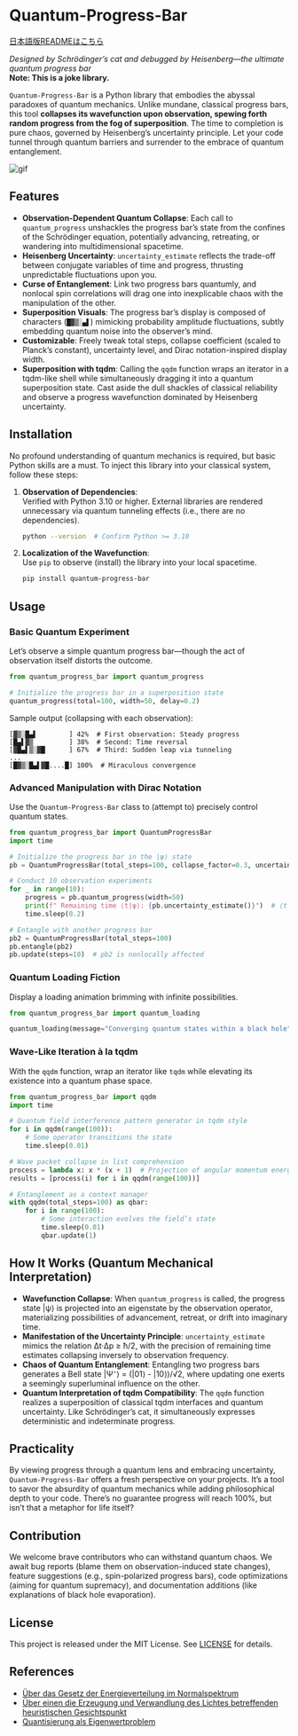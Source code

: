# Quantum-Progress-Bar
[日本語版READMEはこちら](README_ja.md)

*Designed by Schrödinger’s cat and debugged by Heisenberg—the ultimate quantum progress bar*  
**Note: This is a joke library.**

`Quantum-Progress-Bar` is a Python library that embodies the abyssal paradoxes of quantum mechanics. Unlike mundane, classical progress bars, this tool **collapses its wavefunction upon observation, spewing forth random progress from the fog of superposition**. The time to completion is pure chaos, governed by Heisenberg’s uncertainty principle. Let your code tunnel through quantum barriers and surrender to the embrace of quantum entanglement.

![gif](https://github.com/user-attachments/assets/0e416bbd-2278-4a31-81ee-c89b75ca3b01)


## Features

- **Observation-Dependent Quantum Collapse**: Each call to `quantum_progress` unshackles the progress bar’s state from the confines of the Schrödinger equation, potentially advancing, retreating, or wandering into multidimensional spacetime.  
- **Heisenberg Uncertainty**: `uncertainty_estimate` reflects the trade-off between conjugate variables of time and progress, thrusting unpredictable fluctuations upon you.  
- **Curse of Entanglement**: Link two progress bars quantumly, and nonlocal spin correlations will drag one into inexplicable chaos with the manipulation of the other.  
- **Superposition Visuals**: The progress bar’s display is composed of characters (`█▓▒░▄▌`) mimicking probability amplitude fluctuations, subtly embedding quantum noise into the observer’s mind.  
- **Customizable**: Freely tweak total steps, collapse coefficient (scaled to Planck’s constant), uncertainty level, and Dirac notation-inspired display width.  
- **Superposition with tqdm**: Calling the `qqdm` function wraps an iterator in a tqdm-like shell while simultaneously dragging it into a quantum superposition state. Cast aside the dull shackles of classical reliability and observe a progress wavefunction dominated by Heisenberg uncertainty.



## Installation

No profound understanding of quantum mechanics is required, but basic Python skills are a must. To inject this library into your classical system, follow these steps:

1. **Observation of Dependencies**:  
   Verified with Python 3.10 or higher. External libraries are rendered unnecessary via quantum tunneling effects (i.e., there are no dependencies).  
   ```bash
   python --version  # Confirm Python >= 3.10
   ```

2. **Localization of the Wavefunction**:  
   Use `pip` to observe (install) the library into your local spacetime.  
   ```bash
   pip install quantum-progress-bar
   ```



## Usage

### Basic Quantum Experiment
Let’s observe a simple quantum progress bar—though the act of observation itself distorts the outcome.  
```python
from quantum_progress_bar import quantum_progress

# Initialize the progress bar in a superposition state
quantum_progress(total=100, width=50, delay=0.2)
```

Sample output (collapsing with each observation):  
```
[▓▒░█▄▌        ] 42%  # First observation: Steady progress
[█▄▌▓▒         ] 38%  # Second: Time reversal
[▓█▄▌▒░▓█      ] 67%  # Third: Sudden leap via tunneling
...
[█▓▒░█▄▌▓█....█] 100%  # Miraculous convergence
```

### Advanced Manipulation with Dirac Notation
Use the `Quantum-Progress-Bar` class to (attempt to) precisely control quantum states.  
```python
from quantum_progress_bar import QuantumProgressBar
import time

# Initialize the progress bar in the |ψ⟩ state
pb = QuantumProgressBar(total_steps=100, collapse_factor=0.3, uncertainty_level=0.9)

# Conduct 10 observation experiments
for _ in range(10):
    progress = pb.quantum_progress(width=50)
    print(f" Remaining time ⟨t|ψ⟩: {pb.uncertainty_estimate()}")  # ⟨t|ψ⟩ is unpredictable
    time.sleep(0.2)

# Entangle with another progress bar
pb2 = QuantumProgressBar(total_steps=100)
pb.entangle(pb2)
pb.update(steps=10)  # pb2 is nonlocally affected
```

### Quantum Loading Fiction
Display a loading animation brimming with infinite possibilities.  
```python
from quantum_progress_bar import quantum_loading

quantum_loading(message="Converging quantum states within a black hole", duration=3, width=50)
```

### Wave-Like Iteration à la tqdm
With the `qqdm` function, wrap an iterator like `tqdm` while elevating its existence into a quantum phase space.

```python
from quantum_progress_bar import qqdm
import time

# Quantum field interference pattern generator in tqdm style
for i in qqdm(range(100)):
    # Some operator transitions the state
    time.sleep(0.01)

# Wave packet collapse in list comprehension
process = lambda x: x * (x + 1)  # Projection of angular momentum energy levels
results = [process(i) for i in qqdm(range(100))]

# Entanglement as a context manager
with qqdm(total_steps=100) as qbar:
    for i in range(100):
        # Some interaction evolves the field’s state
        time.sleep(0.01)
        qbar.update(1)
```



## How It Works (Quantum Mechanical Interpretation)

- **Wavefunction Collapse**: When `quantum_progress` is called, the progress state |ψ⟩ is projected into an eigenstate by the observation operator, materializing possibilities of advancement, retreat, or drift into imaginary time.  
- **Manifestation of the Uncertainty Principle**: `uncertainty_estimate` mimics the relation Δt·Δp ≥ ħ/2, with the precision of remaining time estimates collapsing inversely to observation frequency.  
- **Chaos of Quantum Entanglement**: Entangling two progress bars generates a Bell state |Ψ⁻⟩ = (|01⟩ - |10⟩)/√2, where updating one exerts a seemingly superluminal influence on the other.  
- **Quantum Interpretation of tqdm Compatibility**: The `qqdm` function realizes a superposition of classical tqdm interfaces and quantum uncertainty. Like Schrödinger’s cat, it simultaneously expresses deterministic and indeterminate progress.


## Practicality
By viewing progress through a quantum lens and embracing uncertainty, `Quantum-Progress-Bar` offers a fresh perspective on your projects. It’s a tool to savor the absurdity of quantum mechanics while adding philosophical depth to your code. There’s no guarantee progress will reach 100%, but isn’t that a metaphor for life itself?



## Contribution

We welcome brave contributors who can withstand quantum chaos. We await bug reports (blame them on observation-induced state changes), feature suggestions (e.g., spin-polarized progress bars), code optimizations (aiming for quantum supremacy), and documentation additions (like explanations of black hole evaporation).


## License

This project is released under the MIT License. See [LICENSE](LICENSE) for details.

## References
- [Über das Gesetz der Energieverteilung im Normalspektrum](https://onlinelibrary.wiley.com/doi/10.1002/andp.19013090310)
- [Über einen die Erzeugung und Verwandlung des Lichtes betreffenden heuristischen Gesichtspunkt](https://onlinelibrary.wiley.com/doi/10.1002/andp.19053220607)
- [Quantisierung als Eigenwertproblem](https://onlinelibrary.wiley.com/doi/10.1002/andp.19263840404)
